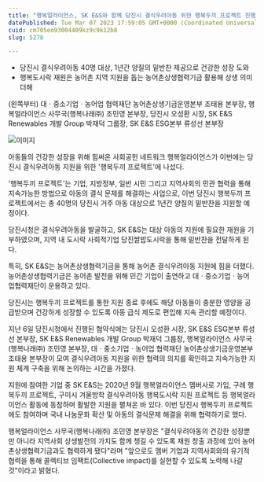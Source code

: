 ```yaml
---
title: "행복얼라이언스, SK E&S와 함께 당진시 결식우려아동 위한 행복두끼 프로젝트 진행"
datePublished: Tue Mar 07 2023 17:59:05 GMT+0000 (Coordinated Universal Time)
cuid: cm705eo93004409kz9c9k12b8
slug: 5278

---
```



- 당진시 결식우려아동 40명 대상, 1년간 양질의 밑반찬 제공으로 건강한 성장 도와
- 행복도시락 재원은 농어촌 지역 지원을 돕는 농어촌상생협력기금 활용해 상생 의미 더해

(왼쪽부터) 대ㆍ중소기업ㆍ농어업 협력재단 농어촌상생기금운영본부 조태용 본부장, 행복얼라이언스 사무국(행복나래㈜) 조민영 본부장, 당진시 오성환 시장, SK E&S Renewables 개발 Group 박재덕 그룹장, SK E&S ESG본부 류성선 본부장

![이미지](https://cdn.hashnode.com/res/hashnode/image/upload/v1739258167520/afec8a4f-838f-40c3-b516-0fe651ec488a.jpeg)

아동들의 건강한 성장을 위해 힘써온 사회공헌 네트워크 행복얼라이언스가 이번에는 당진시 결식우려아동 지원을 위한 '행복두끼 프로젝트'에 나섰다.

'행복두끼 프로젝트'는 기업, 지방정부, 일반 시민 그리고 지역사회의 민관 협력을 통해 지속가능한 방법으로 아동의 결식 문제를 해결하는 사업으로, 이번 당진시 행복두끼 프로젝트에서는 총 40명의 당진시 거주 아동 대상으로 1년간 양질의 밑반찬을 지원할 예정이다.

당진시청은 결식우려아동을 발굴하고, SK E&S는 대상 아동의 지원에 필요한 재원을 기부하였으며, 지역 내 도시락 사회적기업 당진쌀밥도시락을 통해 밑반찬을 전달하게 된다.

특히, SK E&S는 농어촌상생협력기금을 통해 농어촌 결식우려아동 지원에 힘을 더했다. 농어촌상생협력기금은 농어촌 발전을 위해 민간 기업이 출연하고 대ㆍ중소기업ㆍ농어업협력재단이 운용하고 있다.

당진시는 행복두끼 프로젝트를 통한 지원 종료 후에도 해당 아동들이 충분한 영양을 공급받으며 건강하게 성장할 수 있도록 아동 급식 제도로 편입해 지속 관리할 예정이다.

지난 6일 당진시청에서 진행된 협약식에는 당진시 오성환 시장, SK E&S ESG본부 류성선 본부장, SK E&S Renewables 개발 Group 박재덕 그룹장, 행복얼라이언스 사무국(행복나래㈜) 조민영 본부장, 대ㆍ중소기업ㆍ농어업 협력재단 농어촌상생기금운영본부 조태용 본부장이 모여 결식우려아동 지원을 위한 협력의 의지를 확인하고 지속가능한 지원 체계 구축을 위해 논의하는 시간을 가졌다.

지원에 참여한 기업 중 SK E&S는 2020년 9월 행복얼라이언스 멤버사로 가입, 구례 행복두끼 프로젝트, 구미시 겨울방학 결식우려아동 행복도시락 지원 프로젝트 등 행복얼라이언스 활동에 동참하며 활발한 지원을 펼쳐온 바 있다. 이번 당진시 행복두끼 프로젝트에도 참여하며 국내 나눔문화 확산 및 아동의 결식문제 해결을 위해 협력하기로 했다.

행복얼라이언스 사무국(행복나래㈜) 조민영 본부장은 "결식우려아동의 건강한 성장뿐만 아니라 지역사회 상생발전의 가치도 함께 챙길 수 있도록 재원 창출 과정에 있어 농어촌상생협력기금과도 협력하게 됐다"라며 "앞으로도 멤버 기업과 지역사회와의 유기적 협력을 통해 콜렉티브 임팩트(Collective impact)를 실현할 수 있도록 노력해 나갈 것"이라고 밝혔다.